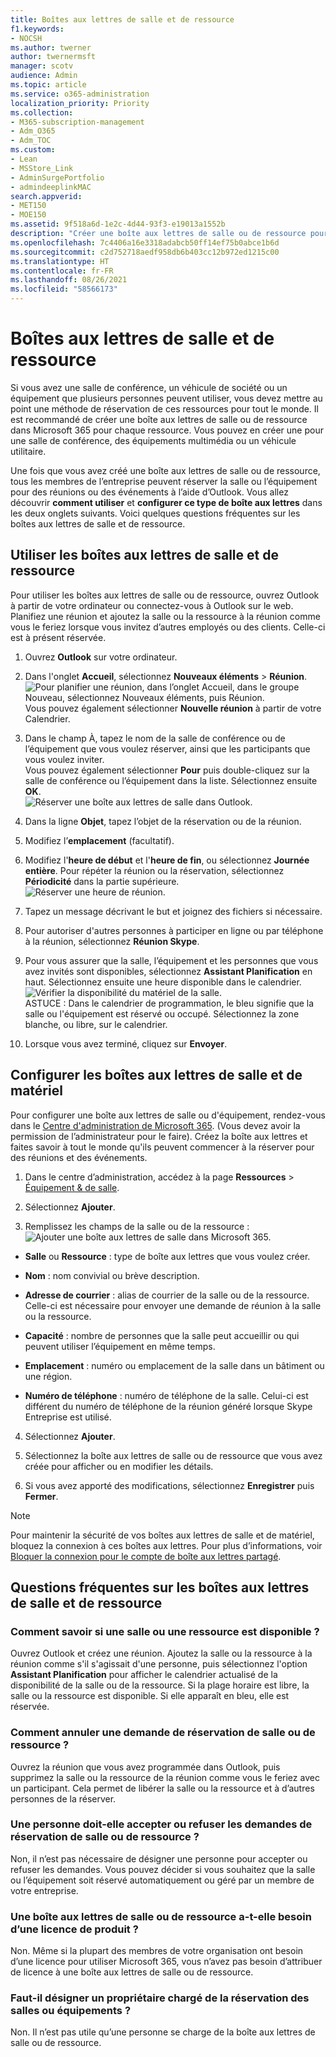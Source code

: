 ```yaml
---
title: Boîtes aux lettres de salle et de ressource
f1.keywords:
- NOCSH
ms.author: twerner
author: twernermsft
manager: scotv
audience: Admin
ms.topic: article
ms.service: o365-administration
localization_priority: Priority
ms.collection:
- M365-subscription-management
- Adm_O365
- Adm_TOC
ms.custom:
- Lean
- MSStore_Link
- AdminSurgePortfolio
- admindeeplinkMAC
search.appverid:
- MET150
- MOE150
ms.assetid: 9f518a6d-1e2c-4d44-93f3-e19013a1552b
description: "Créer une boîte aux lettres de salle ou de ressource pour que tous les membres de l'organisation puissent réserver la salle ou l'équipement pour des réunions ou des événements à l'aide d'Outlook. "
ms.openlocfilehash: 7c4406a16e3318adabcb50ff14ef75b0abce1b6d
ms.sourcegitcommit: c2d752718aedf958db6b403cc12b972ed1215c00
ms.translationtype: HT
ms.contentlocale: fr-FR
ms.lasthandoff: 08/26/2021
ms.locfileid: "58566173"
---
```

# <a name="room-and-equipment-mailboxes"></a>Boîtes aux lettres de salle et de ressource

Si vous avez une salle de conférence, un véhicule de société ou un équipement que plusieurs personnes peuvent utiliser, vous devez mettre au point une méthode de réservation de ces ressources pour tout le monde. Il est recommandé de créer une boîte aux lettres de salle ou de ressource dans Microsoft 365 pour chaque ressource. Vous pouvez en créer une pour une salle de conférence, des équipements multimédia ou un véhicule utilitaire.
  
Une fois que vous avez créé une boîte aux lettres de salle ou de ressource, tous les membres de l’entreprise peuvent réserver la salle ou l’équipement pour des réunions ou des événements à l’aide d’Outlook. Vous allez découvrir **comment utiliser** et **configurer ce type de boîte aux lettres** dans les deux onglets suivants. Voici quelques questions fréquentes sur les boîtes aux lettres de salle et de ressource. 
  
## <a name="use-room-and-equipment-mailboxes"></a>Utiliser les boîtes aux lettres de salle et de ressource

Pour utiliser les boîtes aux lettres de salle ou de ressource, ouvrez Outlook à partir de votre ordinateur ou connectez-vous à Outlook sur le web. Planifiez une réunion et ajoutez la salle ou la ressource à la réunion comme vous le feriez lorsque vous invitez d’autres employés ou des clients. Celle-ci est à présent réservée.
  
1. Ouvrez **Outlook** sur votre ordinateur. 
    
2. Dans l'onglet **Accueil**, sélectionnez **Nouveaux éléments** \> **Réunion**.<br/>![Pour planifier une réunion, dans l’onglet Accueil, dans le groupe Nouveau, sélectionnez Nouveaux éléments, puis Réunion.](../../media/ffd575a8-1036-4d67-b839-73941fc60276.png)<br/>Vous pouvez également sélectionner **Nouvelle réunion** à partir de votre Calendrier.
    
3. Dans le champ À, tapez le nom de la salle de conférence ou de l’équipement que vous voulez réserver, ainsi que les participants que vous voulez inviter.<br/>Vous pouvez également sélectionner **Pour** puis double-cliquez sur la salle de conférence ou l’équipement dans la liste. Sélectionnez ensuite **OK**.<br/>![Réserver une boîte aux lettres de salle dans Outlook.](../../media/4588c806-9fb9-46c9-b2d8-34caa943e28e.png)
  
4. Dans la ligne **Objet**, tapez l’objet de la réservation ou de la réunion. 
    
5. Modifiez l’**emplacement** (facultatif). 
    
6. Modifiez l'**heure de début** et l'**heure de fin**, ou sélectionnez **Journée entière**. Pour répéter la réunion ou la réservation, sélectionnez **Périodicité** dans la partie supérieure.<br/>![Réserver une heure de réunion.](../../media/4b72a0a6-4da2-449e-909e-85ea79f78e2c.png)
  
7. Tapez un message décrivant le but et joignez des fichiers si nécessaire.
    
8. Pour autoriser d'autres personnes à participer en ligne ou par téléphone à la réunion, sélectionnez **Réunion Skype**.
    
9. Pour vous assurer que la salle, l’équipement et les personnes que vous avez invités sont disponibles, sélectionnez **Assistant Planification** en haut. Sélectionnez ensuite une heure disponible dans le calendrier.<br/> ![Vérifier la disponibilité du matériel de la salle.](../../media/eb0097c6-4263-4b63-bfca-f7c03ad99b4f.png)<br/>ASTUCE : Dans le calendrier de programmation, le bleu signifie que la salle ou l'équipement est réservé ou occupé. Sélectionnez la zone blanche, ou libre, sur le calendrier. 
  
10. Lorsque vous avez terminé, cliquez sur **Envoyer**.
    
## <a name="set-up-room-and-equipment-mailboxes"></a>Configurer les boîtes aux lettres de salle et de matériel

Pour configurer une boîte aux lettres de salle ou d'équipement, rendez-vous dans le <a href="https://go.microsoft.com/fwlink/p/?linkid=2024339" target="_blank">Centre d'administration de Microsoft 365</a>. (Vous devez avoir la permission de l’administrateur pour le faire). Créez la boîte aux lettres et faites savoir à tout le monde qu'ils peuvent commencer à la réserver pour des réunions et des événements.
  
1. Dans le centre d’administration, accédez à la page **Ressources** \> [Équipement &amp; de salle](https://go.microsoft.com/fwlink/p/?linkid=2067334).
  
2. Sélectionnez **Ajouter**.
    
3. Remplissez les champs de la salle ou de la ressource :<br/>![Ajouter une boîte aux lettres de salle dans Microsoft 365.](../../media/114d49e3-976e-40ef-b0af-2b0f5c85f15e.png)<br/>
  
  - **Salle** ou **Ressource** : type de boîte aux lettres que vous voulez créer.
    
  - **Nom** : nom convivial ou brève description.
    
  - **Adresse de courrier** : alias de courrier de la salle ou de la ressource. Celle-ci est nécessaire pour envoyer une demande de réunion à la salle ou la ressource.
    
  - **Capacité** : nombre de personnes que la salle peut accueillir ou qui peuvent utiliser l’équipement en même temps.
    
  - **Emplacement** : numéro ou emplacement de la salle dans un bâtiment ou une région.
    
  - **Numéro de téléphone** : numéro de téléphone de la salle. Celui-ci est différent du numéro de téléphone de la réunion généré lorsque Skype Entreprise est utilisé.
    
4. Sélectionnez **Ajouter**.
    
5. Sélectionnez la boîte aux lettres de salle ou de ressource que vous avez créée pour afficher ou en modifier les détails.
  
6. Si vous avez apporté des modifications, sélectionnez **Enregistrer** puis **Fermer**.

> [!Note]
> Pour maintenir la sécurité de vos boîtes aux lettres de salle et de matériel, bloquez la connexion à ces boîtes aux lettres. Pour plus d’informations, voir [Bloquer la connexion pour le compte de boîte aux lettres partagé](/office365/admin/email/create-a-shared-mailbox#block-sign-in-for-the-shared-mailbox-account).

## <a name="common-questions-about-room-and-equipment-mailboxes"></a>Questions fréquentes sur les boîtes aux lettres de salle et de ressource

### <a name="how-can-you-tell-when-the-room-or-equipment-is-available"></a>Comment savoir si une salle ou une ressource est disponible ?

Ouvrez Outlook et créez une réunion. Ajoutez la salle ou la ressource à la réunion comme s'il s'agissait d'une personne, puis sélectionnez l'option **Assistant Planification** pour afficher le calendrier actualisé de la disponibilité de la salle ou de la ressource. Si la plage horaire est libre, la salle ou la ressource est disponible. Si elle apparaît en bleu, elle est réservée. 
  
### <a name="how-do-you-cancel-a-room-or-equipment-request"></a>Comment annuler une demande de réservation de salle ou de ressource ?

Ouvrez la réunion que vous avez programmée dans Outlook, puis supprimez la salle ou la ressource de la réunion comme vous le feriez avec un participant. Cela permet de libérer la salle ou la ressource et à d’autres personnes de la réserver.
  
### <a name="does-someone-have-to-accept-or-decline-every-room-or-equipment-request"></a>Une personne doit-elle accepter ou refuser les demandes de réservation de salle ou de ressource ?

 Non, il n’est pas nécessaire de désigner une personne pour accepter ou refuser les demandes. Vous pouvez décider si vous souhaitez que la salle ou l’équipement soit réservé automatiquement ou géré par un membre de votre entreprise. 
  
### <a name="does-a-room-mailbox-or-equipment-mailbox-need-a-product-license"></a>Une boîte aux lettres de salle ou de ressource a-t-elle besoin d’une licence de produit ?

Non. Même si la plupart des membres de votre organisation ont besoin d’une licence pour utiliser Microsoft 365, vous n’avez pas besoin d’attribuer de licence à une boîte aux lettres de salle ou de ressource.
  
### <a name="do-i-need-an-owner-in-charge-of-booking-the-rooms-or-equipment"></a>Faut-il désigner un propriétaire chargé de la réservation des salles ou équipements ?

 Non. Il n’est pas utile qu’une personne se charge de la boîte aux lettres de salle ou de ressource.